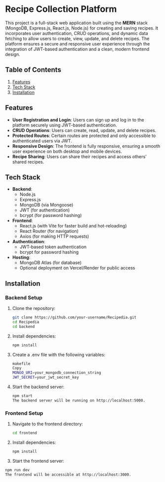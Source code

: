 # Recipe Collection Platform

This project is a full-stack web application built using the **MERN** stack (MongoDB, Express.js, React.js, Node.js) for creating and saving recipes. It incorporates user authentication, CRUD operations, and dynamic data fetching to allow users to create, view, update, and delete recipes. The platform ensures a secure and responsive user experience through the integration of JWT-based authentication and a clean, modern frontend design.

## Table of Contents
1. [Features](#features)
2. [Tech Stack](#tech-stack)
3. [Installation](#installation)

## Features
- **User Registration and Login**: Users can sign up and log in to the platform securely using JWT-based authentication.
- **CRUD Operations**: Users can create, read, update, and delete recipes.
- **Protected Routes**: Certain routes are protected and only accessible to authenticated users via JWT.
- **Responsive Design**: The frontend is fully responsive, ensuring a smooth user experience on both desktop and mobile devices.
- **Recipe Sharing**: Users can share their recipes and access others’ shared recipes.

## Tech Stack
- **Backend**: 
  - Node.js
  - Express.js
  - MongoDB (via Mongoose)
  - JWT (for authentication)
  - bcrypt (for password hashing)
- **Frontend**: 
  - React.js (with Vite for faster build and hot-reloading)
  - React Router (for navigation)
  - Axios (for making HTTP requests)
- **Authentication**: 
  - JWT-based token authentication
  - bcrypt for password hashing
- **Hosting**: 
  - MongoDB Atlas (for database)
  - Optional deployment on Vercel/Render for public access

## Installation

### Backend Setup
1. Clone the repository:
   ```bash
   git clone https://github.com/your-username/Recipedia.git
   cd Recipedia
   cd backend

2. Install dependencies:
    ```bash
    npm install

3. Create a .env file with the following variables:
     ```bash
    makefile
    Copy
    MONGO_URI=your_mongodb_connection_string
    JWT_SECRET=your_jwt_secret_key
  
4. Start the backend server:
    ```bash
    npm start
    The backend server will be running on http://localhost:5000.


### Frontend Setup

1. Navigate to the frontend directory:
    ```bash
    cd frontend

2. Install dependencies:
   ```bash
   npm install

3. Start the frontend server:
 ```bash
 npm run dev
 The frontend will be accessible at http://localhost:3000.

